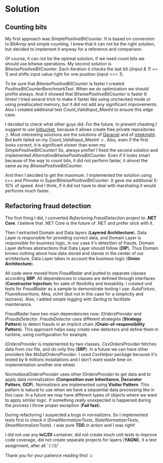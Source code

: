 # Solution

## Counting bits

My first approach was *SimplePositiveBitCounter*. It is based on conversion to *BitArray* and simple counting. I knew that it can not be the right solution, but decided to implement it anyway for a reference and comparison.

Of course, it can not be the optimal solution, if we need count bits we should use bitwise operations.
My second solution is *BitwisePositiveBitCounter*. Each iteration it checks the last bit (*(input & 1) == 1*) and shifts input value right for one position (*input >>= 1*).

To be sure that *BitwisePositiveBitCounter* is faster I created *PositiveBitCounterBenchmarkTest*. When we do optimization we should profile always. And it showed that *BitwisePositiveBitCounter* is faster 6 times! I tried several trick to make it faster like using unchecked mode or using preallocated memory, but it did not add any significant improvements. Also I created additional test *Count_ValidInput_MaxInt* to ensure this edge case.

I decided to check what other guys did. For the future, to prevent cheating I suggest to use [bitbucket](https://bitbucket.org/), because it allows create free private repositories ;). Most interesting solutions are the solutions of [Daraciel](https://github.com/Daraciel/recruitment-challenges/blob/software-engineer-dotnet/Algorithms.CountingBits/PositiveBitCounter.cs) and of [mteknight](https://github.com/mteknight/payvision-recruitment-challenges/blob/software-engineer-dotnet/Algorithms.CountingBits/PositiveBitCounter.cs). But both failed on my *Count_ValidInput_MaxInt* ☺. Also, even if the first looks correct, it is significant slower than even my *SimplePositiveBitCounter*! So, always profile! I fixed the second solution and implemented *AlternativeBitwisePositiveBitCounter*. Even if it looks smart because of the way to count bits, it did not perform faster, it almost the same as my *BitwisePositiveBitCounter*.

And then I decided to get the maximum. I implemented the solution using c++ and PInvoke in *SuperBitwisePositiveBitCounter*. It gave me additional 5-10% of speed. And I think, if it did not have to deal with marshaling it would performs much faster.

## Refactoring fraud detection

The first thing I did, I converted *Refactoring.FraudDetection* project to **.NET Core**. I believe that .NET Core is the future of .NET and prefer stick with it.

Then I extracted Domain and Data layers (**Layered Architecture**). Data Layer is responsible for providing correct data, and Domain Layer is responsible for business logic, in our case it's detection of frauds. Domain Layer defines abstractions that Data Layer should follow (**DIP**). Thus Domain knows nothing about how data stored and stands in the center of our architecture, Data Layer takes in account the business logic (**Onion Architecture**).

All code were moved from *FraudRadar* and putted to separate classes according **SRP**. All dependencies in classes are defined through interfaces (**Constructor Injection**) for sake of flexibility and testability. I created unit tests for *FraudRadar* as a sample to demonstrate tooling I use: *AutoFixture*, *FluentAssertions*, *Moq*, *xUnit* (but not in this case for a simplicity and laziness). Also, I added simple logging with *Serilog* to facilitate maintenance.

*FraudRadar* have two main dependencies now: *IOrdersProvider* and *IFraudsDetector*. *FraudsDetector* uses different strategies (**Strategy Pattern**) to detect frauds in an implicit chain (**Chain-of-responsibility Pattern**). This approach helps easy create new detectors and define them in runtime, using configuration for example.

*IOrdersProvider* is implemented by two classes. *CsvOrdersProvider* fetches data from csv file, and do only this (**SRP**). In a future we can have other providers like *MsSqlOrdersProvider*. I used *CsvHelper* package because it's tested by 6 millions installations and I don't want waste time on implementation another one wheel.

*NormalizedOrdersProvider* uses other *IOrdersProvider* to get data and to apply data normalization (**Composition over Inheritance**, **Decorator Pattern**, **OCP**). Normalizers are implemented using **Visitor Pattern**. This pattern is natural to use when we have a sequential data processing like in this case. In a future we may have different types of objects where we want to apply similar logic. If something really unexpected is happened during the process I throw proper exception (**Fail fast**).

During refactoring I suspected a bugs in normalizers. So I implemented tests first to check it (*EmailNormalizerTests*, *StateNormalizerTests*, *StreetNormalizerTests*). I was pure **TDD** in action and I was right!

I did not use any **IoC/DI** container, did not create much unit tests to improve code coverage, did not create separate projects for layers (**YAGNI**). It a test assignment, after all ¯_(ツ)_/¯.

Thank you for your patience reading this! ☺